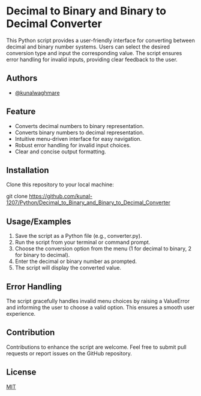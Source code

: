 # Decimal to Binary and Binary to Decimal Converter

This Python script provides a user-friendly interface for converting between decimal and binary number systems. Users can select the desired conversion type and input the corresponding value. The script ensures error handling for invalid inputs, providing clear feedback to the user.
## Authors

- [@kunalwaghmare](https://www.github.com/kunal-1207)


## Feature 

- Converts decimal numbers to binary representation.
- Converts binary numbers to decimal representation.
- Intuitive menu-driven interface for easy navigation.
- Robust error handling for invalid input choices.
- Clear and concise output formatting.
## Installation

Clone this repository to your local machine: 

git clone https://github.com/kunal-1207/Python/Decimal_to_Binary_and_Binary_to_Decimal_Converter

    
## Usage/Examples

1. Save the script as a Python file (e.g., converter.py).
2. Run the script from your terminal or command prompt.
3. Choose the conversion option from the menu (1 for decimal to binary, 2 for binary to decimal).
4. Enter the decimal or binary number as prompted.
5. The script will display the converted value.

## Error Handling 

The script gracefully handles invalid menu choices by raising a ValueError and informing the user to choose a valid option. This ensures a smooth user experience.

## Contribution

Contributions to enhance the script are welcome. Feel free to submit pull requests or report issues on the GitHub repository.


## License

[MIT](https://choosealicense.com/licenses/mit/)



